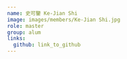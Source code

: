 ```yaml
---
name: 史可鑒 Ke-Jian Shi 
image: images/members/Ke-Jian Shi.jpg 
role: master
group: alum
links:
  github: link_to_github 
---
```

